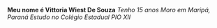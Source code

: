 **Meu nome é Vittoria Wiest De Souza**
*Tenho 15 anos*
*Moro em Maripá, Paraná*
*Estudo no Colégio Estadual PIO XII*
